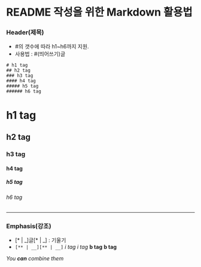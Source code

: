 # README 작성을 위한 Markdown 활용법
### Header(제목)
* #의 갯수에 따라 h1~h6까지 지원.
* 사용법 : #(띄어쓰기)글
```
# h1 tag
## h2 tag
### h3 tag
#### h4 tag
##### h5 tag
###### h6 tag
```
# h1 tag
## h2 tag
### h3 tag
#### h4 tag
##### h5 tag
###### h6 tag

***

### Emphasis(강조)
* [* | _]글[* | _] : 기울기
* ```[** | __][** | __]```
*i tag*
_i tag_
**b tag**
__b tag__

_You **can** combine them_
